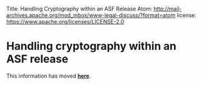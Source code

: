 Title: Handling Cryptography within an ASF Release
Atom: http://mail-archives.apache.org/mod_mbox/www-legal-discuss/?format=atom
license: https://www.apache.org/licenses/LICENSE-2.0

<script type="text/javascript">
let old_url = new RegExp('https?://[^/]+/dev/'); // https://apache.org/dev/foo.html etc
let new_url = 'https://infra.apache.org/';
location.href = location.href.replace(old_url, new_url);
</script>

# Handling cryptography within an ASF release #

This information has moved **[here][1]**.


  [1]: https://infra.apache.org/crypto.html
